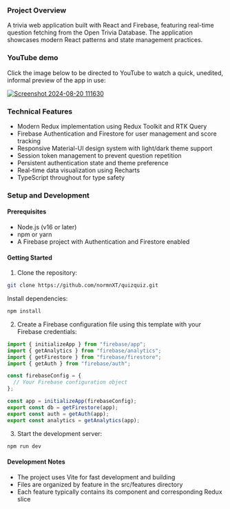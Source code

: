 ### Project Overview
A trivia web application built with React and Firebase, featuring real-time question fetching from the Open Trivia Database. The application showcases modern React patterns and state management practices.

### YouTube demo

Click the image below to be directed to YouTube to watch a quick, unedited, informal preview of the app in use:

[![Screenshot 2024-08-20 111630](https://github.com/user-attachments/assets/81b26af6-25e4-43ab-bf0c-ce0bd96fa042)](https://youtu.be/XLo0breKAqE "Preview")

### Technical Features
* Modern Redux implementation using Redux Toolkit and RTK Query
* Firebase Authentication and Firestore for user management and score tracking
* Responsive Material-UI design system with light/dark theme support
* Session token management to prevent question repetition
* Persistent authentication state and theme preference
* Real-time data visualization using Recharts
* TypeScript throughout for type safety

### Setup and Development
#### Prerequisites
* Node.js (v16 or later)
* npm or yarn
* A Firebase project with Authentication and Firestore enabled
#### Getting Started
1. Clone the repository:
```bash
git clone https://github.com/normnXT/quizquiz.git
```
Install dependencies:
```bash
npm install
```
2. Create a Firebase configuration file using this template with your Firebase credentials:
```typescript
import { initializeApp } from "firebase/app";
import { getAnalytics } from "firebase/analytics";
import { getFirestore } from "firebase/firestore";
import { getAuth } from "firebase/auth";

const firebaseConfig = {
  // Your Firebase configuration object
};

const app = initializeApp(firebaseConfig);
export const db = getFirestore(app);
export const auth = getAuth(app);
export const analytics = getAnalytics(app);
```
3. Start the development server:
```bash
npm run dev
```
#### Development Notes
* The project uses Vite for fast development and building
* Files are organized by feature in the src/features directory
* Each feature typically contains its component and corresponding Redux slice

